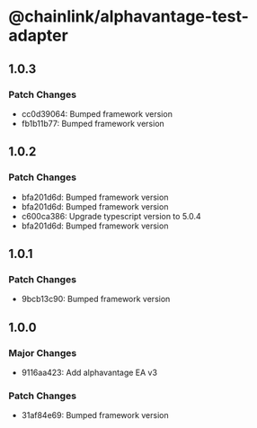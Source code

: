 # @chainlink/alphavantage-test-adapter

## 1.0.3

### Patch Changes

- cc0d39064: Bumped framework version
- fb1b11b77: Bumped framework version

## 1.0.2

### Patch Changes

- bfa201d6d: Bumped framework version
- bfa201d6d: Bumped framework version
- c600ca386: Upgrade typescript version to 5.0.4
- bfa201d6d: Bumped framework version

## 1.0.1

### Patch Changes

- 9bcb13c90: Bumped framework version

## 1.0.0

### Major Changes

- 9116aa423: Add alphavantage EA v3

### Patch Changes

- 31af84e69: Bumped framework version

